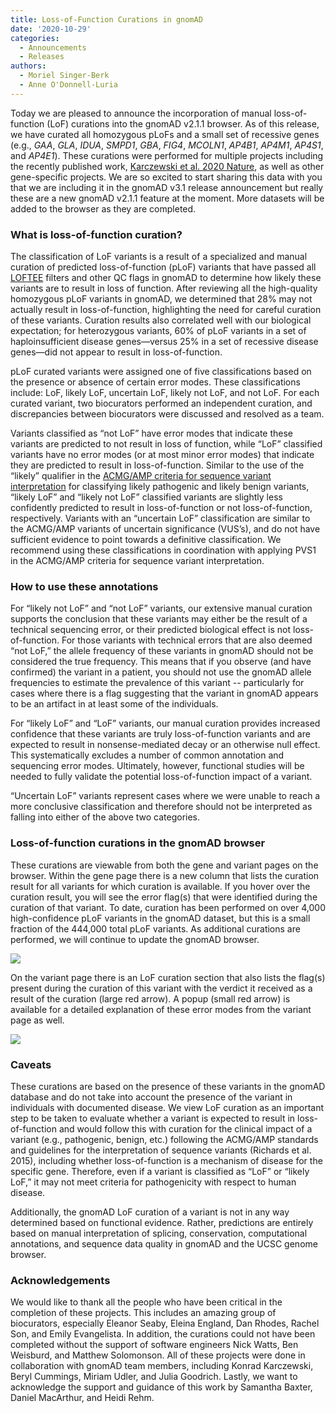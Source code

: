 ```yaml
---
title: Loss-of-Function Curations in gnomAD
date: '2020-10-29'
categories:
  - Announcements
  - Releases
authors:
  - Moriel Singer-Berk
  - Anne O'Donnell-Luria
---
```

Today we are pleased to announce the incorporation of manual loss-of-function (LoF) curations into the gnomAD v2.1.1 browser. As of this release, we have curated all homozygous pLoFs and a small set of recessive genes (e.g., *GAA*, *GLA*, *IDUA*, *SMPD1*, *GBA*, *FIG4*, *MCOLN1*, *AP4B1*, *AP4M1*, *AP4S1*, and *AP4E1*). These curations were performed for multiple projects including the recently published work, [Karczewski et al. 2020 Nature](https://www.nature.com/articles/s41576-020-0255-7), as well as other gene-specific projects. We are so excited to start sharing this data with you that we are including it in the gnomAD v3.1 release announcement but really these are a new gnomAD v2.1.1 feature at the moment. More datasets will be added to the browser as they are completed.

<!-- end_excerpt -->

### What is loss-of-function curation?

The classification of LoF variants is a result of a specialized and manual curation of predicted loss-of-function (pLoF) variants that have passed all [LOFTEE](https://github.com/konradjk/loftee) filters and other QC flags in gnomAD to determine how likely these variants are to result in loss of function. After reviewing all the high-quality homozygous pLoF variants in gnomAD, we determined that 28% may not actually result in loss-of-function, highlighting the need for careful curation of these variants. Curation results also correlated well with our biological expectation; for heterozygous variants, 60% of pLoF variants in a set of haploinsufficient disease genes—versus 25% in a set of recessive disease genes—did not appear to result in loss-of-function.

pLoF curated variants were assigned one of five classifications based on the presence or absence of certain error modes. These classifications include: LoF, likely LoF, uncertain LoF, likely not LoF, and not LoF. For each curated variant, two biocurators performed an independent curation, and discrepancies between biocurators were discussed and resolved as a team.

Variants classified as “not LoF” have error modes that indicate these variants are predicted to not result in loss of function, while “LoF” classified variants have no error modes (or at most minor error modes) that indicate they are predicted to result in loss-of-function. Similar to the use of the “likely” qualifier in the [ACMG/AMP criteria for sequence variant interpretation](https://www.nature.com/articles/gim201530) for classifying likely pathogenic and likely benign variants, “likely LoF” and “likely not LoF” classified variants are slightly less confidently predicted to result in loss-of-function or not loss-of-function, respectively. Variants with an “uncertain LoF” classification are similar to the ACMG/AMP variants of uncertain significance (VUS’s), and do not have sufficient evidence to point towards a definitive classification. We recommend using these classifications in coordination with applying PVS1 in the ACMG/AMP criteria for sequence variant interpretation.

### How to use these annotations

For “likely not LoF” and “not LoF” variants, our extensive manual curation supports the conclusion that these variants may either be the result of a technical sequencing error, or their predicted biological effect is not loss-of-function. For those variants with technical errors that are also deemed “not LoF,” the allele frequency of these variants in gnomAD should not be considered the true frequency. This means that if you observe (and have confirmed) the variant in a patient, you should not use the gnomAD allele frequencies to estimate the prevalence of this variant -- particularly for cases where there is a flag suggesting that the variant in gnomAD appears to be an artifact in at least some of the individuals.

For “likely LoF” and “LoF” variants, our manual curation provides increased confidence that these variants are truly loss-of-function variants and are expected to result in nonsense-mediated decay or an otherwise null effect. This systematically excludes a number of common annotation and sequencing error modes. Ultimately, however, functional studies will be needed to fully validate the potential loss-of-function impact of a variant.

“Uncertain LoF” variants represent cases where we were unable to reach a more conclusive classification and therefore should not be interpreted as falling into either of the above two categories.

### Loss-of-function curations in the gnomAD browser

These curations are viewable from both the gene and variant pages on the browser. Within the gene page there is a new column that lists the curation result for all variants for which curation is available. If you hover over the curation result, you will see the error flag(s) that were identified during the curation of that variant. To date, curation has been performed on over 4,000 high-confidence pLoF variants in the gnomAD dataset, but this is a small fraction of the 444,000 total pLoF variants. As additional curations are performed, we will continue to update the gnomAD browser.

![](https://storage.googleapis.com/gnomad-blog-assets/2020/10/curation1_zoom.png)

On the variant page there is an LoF curation section that also lists the flag(s) present during the curation of this variant with the verdict it received as a result of the curation (large red arrow). A popup (small red arrow) is available for a detailed explanation of these error modes from the variant page as well.

![](https://storage.googleapis.com/gnomad-blog-assets/2020/10/curation2.png)

### Caveats

These curations are based on the presence of these variants in the gnomAD database and do not take into account the presence of the variant in individuals with documented disease. We view LoF curation as an important step to be taken to evaluate whether a variant is expected to result in loss-of-function and would follow this with curation for the clinical impact of a variant (e.g., pathogenic, benign, etc.) following the ACMG/AMP standards and guidelines for the interpretation of sequence variants (Richards et al. 2015), including whether loss-of-function is a mechanism of disease for the specific gene. Therefore, even if a variant is classified as “LoF” or “likely LoF,” it may not meet criteria for pathogenicity with respect to human disease.

Additionally, the gnomAD LoF curation of a variant is not in any way determined based on functional evidence. Rather, predictions are entirely based on manual interpretation of splicing, conservation, computational annotations, and sequence data quality in gnomAD and the UCSC genome browser.

### Acknowledgements

We would like to thank all the people who have been critical in the completion of these projects. This includes an amazing group of biocurators, especially Eleanor Seaby, Eleina England, Dan Rhodes, Rachel Son, and Emily Evangelista. In addition, the curations could not have been completed without the support of software engineers Nick Watts, Ben Weisburd, and Matthew Solomonson. All of these projects were done in collaboration with gnomAD team members, including Konrad Karczewski, Beryl Cummings, Miriam Udler, and Julia Goodrich. Lastly, we want to acknowledge the support and guidance of this work by Samantha Baxter, Daniel MacArthur, and Heidi Rehm.